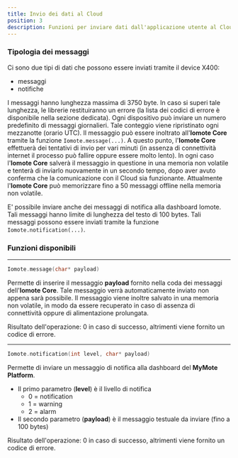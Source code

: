 ```yaml
---
title: Invio dei dati al Cloud
position: 3
description: Funzioni per inviare dati dall'applicazione utente al Cloud
---
```


### Tipologia dei messaggi
Ci sono due tipi di dati che possono essere inviati tramite il device X400:
* messaggi
* notifiche

I messaggi hanno lunghezza massima di 3750 byte. In caso si superi tale lunghezza, le librerie restituiranno un errore (la lista dei codici di errore è disponibile nella sezione dedicata).
Ogni dispositivo può inviare un numero predefinito di messaggi giornalieri. Tale conteggio viene ripristinato ogni mezzanotte (orario UTC).
Il messaggio può essere inoltrato all'**Iomote Core** tramite la funzione `Iomote.message(...)`. A questo punto, l'**Iomote Core** effettuerà dei tentativi di invio per vari minuti (in assenza di connettività internet il processo può fallire oppure essere molto lento). In ogni caso l'**Iomote Core** salverà il messaggio in questione in una memoria non volatile e tenterà di inviarlo nuovamente in un secondo tempo, dopo aver avuto conferma che la comunicazione con il Cloud sia funzionante.
Attualmente l'**Iomote Core** può memorizzare fino a 50 messaggi offline nella memoria non volatile.


E' possibile inviare anche dei messaggi di notifica alla dashboard Iomote. Tali messaggi hanno limite di lunghezza del testo di 100 bytes. Tali messaggi possono essere inviati tramite la funzione `Iomote.notification(...)`.



### Funzioni disponibili
---
~~~ cpp
Iomote.message(char* payload)
~~~
Permette di inserire il messaggio **payload** fornito nella coda dei messaggi dell'**Iomote Core**. Tale messaggio verrà automaticamente inviato non appena sarà possibile. Il messaggio viene inoltre salvato in una memoria non volatile, in modo da essere recuperato in caso di assenza di connettività oppure di alimentazione prolungata.

Risultato dell'operazione: 0 in caso di successo, altrimenti viene fornito un codice di errore.

---
~~~ cpp
Iomote.notification(int level, char* payload)
~~~
Permette di inviare un messaggio di notifica alla dashboard del **MyMote Platform**.
* Il primo parametro (**level**) è il livello di notifica
    * 0 = notification
    * 1 = warning
    * 2 = alarm
* Il secondo parametro (**payload**) è il messaggio testuale da inviare (fino a 100 bytes)

Risultato dell'operazione: 0 in caso di successo, altrimenti viene fornito un codice di errore.


